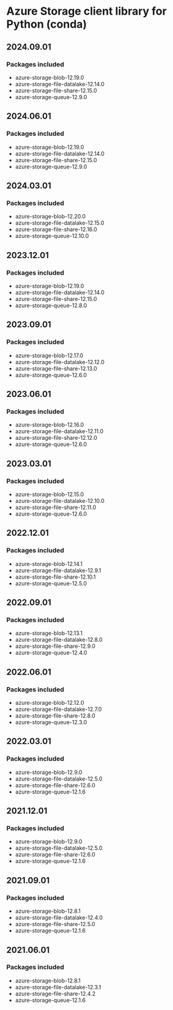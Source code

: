 # Azure Storage client library for Python (conda)

## 2024.09.01

### Packages included

- azure-storage-blob-12.19.0
- azure-storage-file-datalake-12.14.0
- azure-storage-file-share-12.15.0
- azure-storage-queue-12.9.0

## 2024.06.01

### Packages included

- azure-storage-blob-12.19.0
- azure-storage-file-datalake-12.14.0
- azure-storage-file-share-12.15.0
- azure-storage-queue-12.9.0

## 2024.03.01

### Packages included

- azure-storage-blob-12.20.0
- azure-storage-file-datalake-12.15.0
- azure-storage-file-share-12.16.0
- azure-storage-queue-12.10.0

## 2023.12.01

### Packages included

- azure-storage-blob-12.19.0
- azure-storage-file-datalake-12.14.0
- azure-storage-file-share-12.15.0
- azure-storage-queue-12.8.0

## 2023.09.01

### Packages included

- azure-storage-blob-12.17.0
- azure-storage-file-datalake-12.12.0
- azure-storage-file-share-12.13.0
- azure-storage-queue-12.6.0

## 2023.06.01

### Packages included

- azure-storage-blob-12.16.0
- azure-storage-file-datalake-12.11.0
- azure-storage-file-share-12.12.0
- azure-storage-queue-12.6.0

## 2023.03.01

### Packages included

- azure-storage-blob-12.15.0
- azure-storage-file-datalake-12.10.0
- azure-storage-file-share-12.11.0
- azure-storage-queue-12.6.0

## 2022.12.01

### Packages included

- azure-storage-blob-12.14.1
- azure-storage-file-datalake-12.9.1
- azure-storage-file-share-12.10.1
- azure-storage-queue-12.5.0

## 2022.09.01

### Packages included

- azure-storage-blob-12.13.1
- azure-storage-file-datalake-12.8.0
- azure-storage-file-share-12.9.0
- azure-storage-queue-12.4.0

## 2022.06.01

### Packages included

- azure-storage-blob-12.12.0
- azure-storage-file-datalake-12.7.0
- azure-storage-file-share-12.8.0
- azure-storage-queue-12.3.0

## 2022.03.01

### Packages included

- azure-storage-blob-12.9.0
- azure-storage-file-datalake-12.5.0
- azure-storage-file-share-12.6.0
- azure-storage-queue-12.1.6

## 2021.12.01

### Packages included

- azure-storage-blob-12.9.0
- azure-storage-file-datalake-12.5.0
- azure-storage-file-share-12.6.0
- azure-storage-queue-12.1.6

## 2021.09.01

### Packages included

- azure-storage-blob-12.8.1
- azure-storage-file-datalake-12.4.0
- azure-storage-file-share-12.5.0
- azure-storage-queue-12.1.6

## 2021.06.01

### Packages included

- azure-storage-blob-12.8.1
- azure-storage-file-datalake-12.3.1
- azure-storage-file-share-12.4.2
- azure-storage-queue-12.1.6
